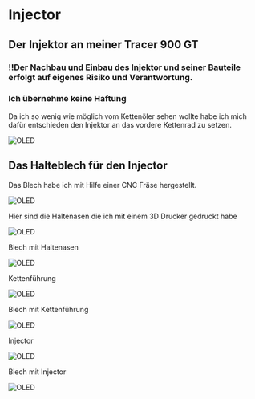 # Injector

## Der Injektor an meiner Tracer 900 GT

### !!Der Nachbau und Einbau des Injektor und seiner Bauteile erfolgt auf eigenes Risiko und Verantwortung.

### Ich übernehme keine Haftung

Da ich so wenig wie möglich vom Kettenöler sehen wollte habe ich mich dafür entschieden den Injektor an das vordere Kettenrad zu setzen.

![OLED](PNG/Bild_1.png)

## Das Halteblech für den Injector

Das Blech habe ich mit Hilfe einer CNC Fräse hergestellt.

![OLED](PNG/Halteblech.png)

Hier sind die Haltenasen die ich mit einem 3D Drucker gedruckt habe

![OLED](PNG/Haltenasen.png)

Blech mit Haltenasen

![OLED](PNG/Halteblech_1.png)

Kettenführung

![OLED](PNG/Kettenführung.png)

Blech mit Kettenführung

![OLED](PNG/Halteblech_2.png)

Injector

![OLED](PNG/Injector.png)

Blech mit Injector

![OLED](PNG/Halteblech_3.png)
